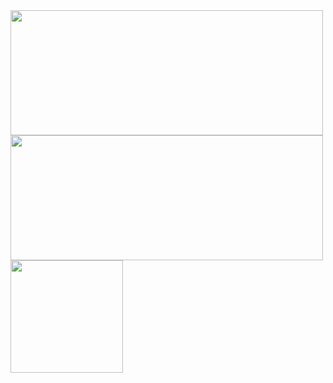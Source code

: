 <img src="https://github-readme-stats.vercel.app/api/top-langs/?username=whjin&layout=compact" align="left" width="500px" height="200px"/>
<img src="https://github-readme-stats.vercel.app/api?username=whjin&theme=radical&show_icons=true" align="left" width="500px" height="200px"/>
<img src="https://github-profile-trophy.vercel.app/?username=whjin&theme=flat&column=7" height="180px"/>
